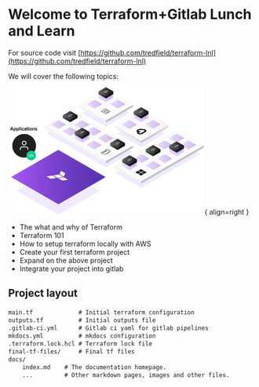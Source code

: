 # Welcome to Terraform+Gitlab Lunch and Learn

For source code visit [https://github.com/tredfield/terraform-lnl](https://github.com/tredfield/terraform-lnl)

We will cover the following topics:

![tf logo](assets/tf-app.png){ align=right }

- The what and why of Terraform
- Terraform 101
- How to setup terraform locally with AWS
- Create your first terraform project
- Expand on the above project
- Integrate your project into gitlab

## Project layout

    main.tf             # Initial terraform configuration
    outputs.tf          # Initial outputs file
    .gitlab-ci.yml      # Gitlab ci yaml for gitlab pipelines
    mkdocs.yml          # mkdocs configuration
    .terraform.lock.hcl # Terraform lock file
    final-tf-files/     # Final tf files
    docs/
        index.md    # The documentation homepage.
        ...         # Other markdown pages, images and other files.
